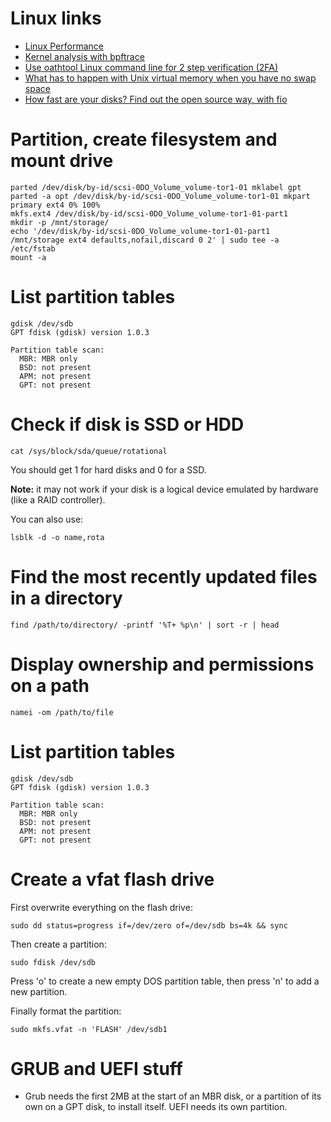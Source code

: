# Linux links
- [Linux Performance](http://www.brendangregg.com/linuxperf.html)
- [Kernel analysis with bpftrace](https://lwn.net/Articles/793749/)
- [Use oathtool Linux command line for 2 step verification (2FA)](https://www.cyberciti.biz/faq/use-oathtool-linux-command-line-for-2-step-verification-2fa/)
- [What has to happen with Unix virtual memory when you have no swap space](https://utcc.utoronto.ca/~cks/space/blog/unix/NoSwapConsequence)
- [How fast are your disks? Find out the open source way, with fio](https://arstechnica.com/gadgets/2020/02/how-fast-are-your-disks-find-out-the-open-source-way-with-fio/)

# Partition, create filesystem and mount drive
```
parted /dev/disk/by-id/scsi-0DO_Volume_volume-tor1-01 mklabel gpt
parted -a opt /dev/disk/by-id/scsi-0DO_Volume_volume-tor1-01 mkpart primary ext4 0% 100%
mkfs.ext4 /dev/disk/by-id/scsi-0DO_Volume_volume-tor1-01-part1
mkdir -p /mnt/storage/
echo '/dev/disk/by-id/scsi-0DO_Volume_volume-tor1-01-part1 /mnt/storage ext4 defaults,nofail,discard 0 2' | sudo tee -a /etc/fstab
mount -a
```

# List partition tables
```
gdisk /dev/sdb
GPT fdisk (gdisk) version 1.0.3

Partition table scan:
  MBR: MBR only
  BSD: not present
  APM: not present
  GPT: not present
```

# Check if disk is SSD or HDD

```
cat /sys/block/sda/queue/rotational
```

You should get 1 for hard disks and 0 for a SSD.

**Note:** it may not work if your disk is a logical device emulated by hardware (like a RAID controller).

You can also use:
```
lsblk -d -o name,rota
```

# Find the most recently updated files in a directory
```
find /path/to/directory/ -printf '%T+ %p\n' | sort -r | head
```

# Display ownership and permissions on a path
```
namei -om /path/to/file
```

# List partition tables
```
gdisk /dev/sdb
GPT fdisk (gdisk) version 1.0.3

Partition table scan:
  MBR: MBR only
  BSD: not present
  APM: not present
  GPT: not present
```

# Create a vfat flash drive
First overwrite everything on the flash drive:
```
sudo dd status=progress if=/dev/zero of=/dev/sdb bs=4k && sync
```

Then create a partition:
```
sudo fdisk /dev/sdb
```

Press 'o' to create a new empty DOS partition table, then press 'n' to add a new partition.

Finally format the partition:
```
sudo mkfs.vfat -n 'FLASH' /dev/sdb1
```

#  GRUB and UEFI stuff
- Grub needs the first 2MB at the start of an MBR disk, or a partition of its own on a GPT disk, to install itself. UEFI needs its own partition.
